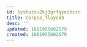 ```yaml
---
id: 1ysbuzsu2kj3grfqyeihczn
title: Corpse_flayed3
desc: ''
updated: 1681955602579
created: 1681955602579
---
```

